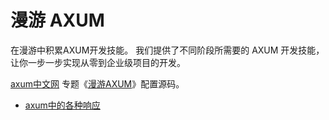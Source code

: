 # 漫游 AXUM

在漫游中积累AXUM开发技能。 
我们提供了不同阶段所需要的 AXUM 开发技能，让你一步一步实现从零到企业级项目的开发。 

[axum中文网](https://axum.rs) 专题《[漫游AXUM](https://axum.rs/subject/roaming-axum)》配置源码。

- [axum中的各种响应](response)

